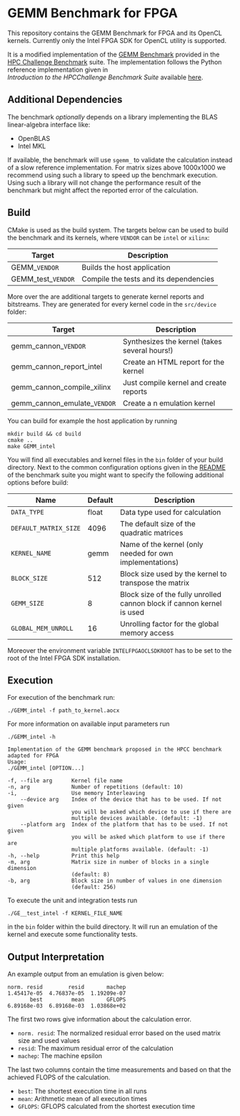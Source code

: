 # GEMM Benchmark for FPGA

This repository contains the GEMM Benchmark for FPGA and its OpenCL kernels.
Currently only the  Intel FPGA SDK for OpenCL utility is supported.

It is a modified implementation of the
[GEMM Benchmark](http://www.netlib.org/parkbench/html/matrix-kernels.html)
provided in the [HPC Challenge Benchmark](https://icl.utk.edu/hpcc/) suite.
The implementation follows the Python reference implementation given in  
_Introduction to the HPCChallenge Benchmark Suite_ available
[here](http://icl.cs.utk.edu/news_pub/submissions/hpcc-challenge-intro.pdf).

## Additional Dependencies

The benchmark *optionally* depends on a library implementing the BLAS linear-algebra interface like:

- OpenBLAS
- Intel MKL

If available, the benchmark will use `sgemm_` to validate the calculation instead of a slow reference implementation.
For matrix sizes above 1000x1000 we recommend using such a library to speed up the benchmark execution. 
Using such a library will not change the performance result of the benchmark but might affect the reported error of the calculation.

## Build

CMake is used as the build system.
The targets below can be used to build the benchmark and its kernels, where `VENDOR` can be
`intel` or `xilinx`:

 |  Target  | Description                                    |
 | -------- | ---------------------------------------------- |
 | GEMM_`VENDOR`   | Builds the host application                    |
 | GEMM_test_`VENDOR`    | Compile the tests and its dependencies  |
 
 More over the are additional targets to generate kernel reports and bitstreams.
 They are generated for every kernel code in the `src/device` folder:
 
  |  Target  | Description                                    |
  | -------- | ---------------------------------------------- |
  | gemm_cannon_`VENDOR`         | Synthesizes the kernel (takes several hours!)  |
  | gemm_cannon_report_intel   | Create an HTML report for the kernel    |
  | gemm_cannon_compile_xilinx  | Just compile kernel and create reports    |
  | gemm_cannon_emulate_`VENDOR`  | Create a n emulation kernel             |
 
 You can build for example the host application by running
 
    mkdir build && cd build
    cmake ..
    make GEMM_intel

You will find all executables and kernel files in the `bin`
folder of your build directory.
Next to the common configuration options given in the [README](../README.md) of the benchmark suite you might want to specify the following additional options before build:

Name             | Default     | Description                          |
---------------- |-------------|--------------------------------------|
 `DATA_TYPE`     | float       | Data type used for calculation       |
`DEFAULT_MATRIX_SIZE` | 4096      | The default size of the quadratic matrices |
`KERNEL_NAME`| gemm | Name of the kernel (only needed for own implementations) |
`BLOCK_SIZE`    | 512          | Block size used by the kernel to transpose the matrix |
`GEMM_SIZE`    | 8             | Block size of the fully unrolled cannon block if cannon kernel is used |
`GLOBAL_MEM_UNROLL`| 16        | Unrolling factor for the global memory access |

Moreover the environment variable `INTELFPGAOCLSDKROOT` has to be set to the root
of the Intel FPGA SDK installation.

## Execution

For execution of the benchmark run:

    ./GEMM_intel -f path_to_kernel.aocx
    
For more information on available input parameters run

    ./GEMM_intel -h
    
    Implementation of the GEMM benchmark proposed in the HPCC benchmark adapted for FPGA
    Usage:
    ./GEMM_intel [OPTION...]

    -f, --file arg      Kernel file name
    -n, arg             Number of repetitions (default: 10)
    -i,                 Use memory Interleaving
        --device arg    Index of the device that has to be used. If not given
                        you will be asked which device to use if there are
                        multiple devices available. (default: -1)
        --platform arg  Index of the platform that has to be used. If not given
                        you will be asked which platform to use if there are
                        multiple platforms available. (default: -1)
    -h, --help          Print this help
    -m, arg             Matrix size in number of blocks in a single dimension
                        (default: 8)
    -b, arg             Block size in number of values in one dimension
                        (default: 256)
    
To execute the unit and integration tests run

    ./GE__test_intel -f KERNEL_FILE_NAME
    
in the `bin` folder within the build directory.
It will run an emulation of the kernel and execute some functionality tests.

## Output Interpretation

An example output from an emulation is given below:

    norm. resid        resid       machep
    1.45417e-05  4.76837e-05  1.19209e-07
           best         mean       GFLOPS
    6.89168e-03  6.89168e-03  1.03868e+02

The first two rows give information about the calculation error.

- `norm. resid`: The normalized residual error based on the used matrix size and used values
- `resid`: The maximum residual error of the calculation
- `machep`: The machine epsilon

The last two columns contain the time measurements and based on that the achieved FLOPS
of the calculation.

- `best`: The shortest execution time in all runs
- `mean`: Arithmetic mean of all execution times
- `GFLOPS`: GFLOPS calculated from the shortest execution time
